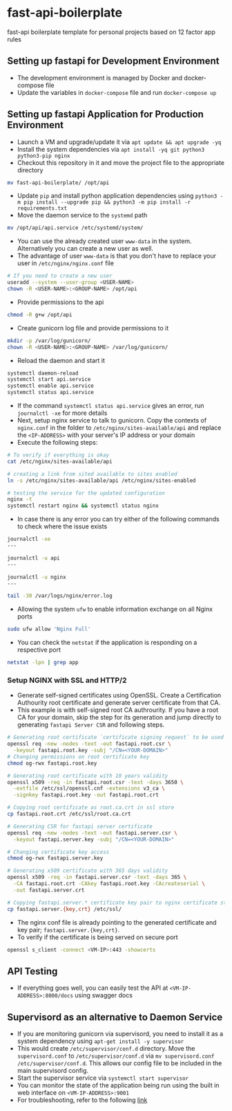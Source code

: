 # fast-api-boilerplate
fast-api boilerplate template for personal projects based on 12 factor app rules

## Setting up fastapi for Development Environment
- The development environment is managed by Docker and docker-compose file
- Update the variables in `docker-compose` file and run `docker-compose up`


## Setting up fastapi Application for Production Environment
- Launch a VM and upgrade/update it via `apt update && apt upgrade -yq`
- Install the system dependencies via `apt install -yq git python3 python3-pip nginx`
- Checkout this repository in it and move the project file to the appropriate directory
```bash
mv fast-api-boilerplate/ /opt/api
```
- Update `pip` and install python application dependencies using `python3 -m pip install --upgrade pip && python3 -m pip install -r requirements.txt`
- Move the daemon service to the `systemd` path
```bash
mv /opt/api/api.service /etc/systemd/system/
```
- You can use the already created user `www-data` in the system. Alternatively you can create a new user as well.
- The advantage of user `www-data` is that you don't have to replace your user in `/etc/nginx/nginx.conf` file
```bash
# If you need to create a new user
useradd --system --user-group <USER-NAME>
chown -R <USER-NAME>:<GROUP-NAME> /opt/api
```
- Provide permissions to the api
```bash
chmod -R g+w /opt/api
```
- Create gunicorn log file and provide permissions to it
```bash
mkdir -p /var/log/gunicorn/ 
chown -R <USER-NAME>:<GROUP-NAME> /var/log/gunicorn/
```
- Reload the daemon and start it
```bash
systemctl daemon-reload
systemctl start api.service
systemctl enable api.service
systemctl status api.service
```
- If the command `systemctl status api.service` gives an error, run `journalctl -xe` for more details
- Next, setup nginx service to talk to gunicorn. Copy the contexts of `nginx.conf` in the folder to `/etc/nginx/sites-available/api` and replace the `<IP-ADDRESS>` with your server's IP address or your domain
- Execute the following steps:
```bash
# To verify if everything is okay
cat /etc/nginx/sites-available/api

# creating a link from sited available to sites enabled
ln -s /etc/nginx/sites-available/api /etc/nginx/sites-enabled

# testing the service for the updated configuration
nginx -t
systemctl restart nginx && systemctl status nginx
```
- In case there is any error you can try either of the following commands to check where the issue exists
```bash
journalctl -xe
---

journalctl -u api
---

journalctl -u nginx
---

tail -30 /var/logs/nginx/error.log
```
- Allowing the system `ufw` to enable information exchange on all Nginx ports
```bash
sudo ufw allow 'Nginx Full'
```
- You can check the `netstat` if the application is responding on a respective port
```bash
netstat -lpn | grep app
```

### Setup NGINX with SSL and HTTP/2
- Generate self-signed certificates using OpenSSL. Create a Certification Authourity root certificate and generate server certificate from that CA.
- This example is with self-signed root CA authrourity. If you have a root CA for your domain, skip the step for its generation and jump directly to generating `fastapi Server CSR` and following steps.
```bash
# Generating root certificate `certificate signing request` to be used as Certification Authourity
openssl req -new -nodes -text -out fastapi.root.csr \
  -keyout fastapi.root.key -subj "/CN=<YOUR-DOMAIN>"
# Changing permissions on root certificate key
chmod og-rwx fastapi.root.key

# Generating root certificate with 10 years validity
openssl x509 -req -in fastapi.root.csr -text -days 3650 \
  -extfile /etc/ssl/openssl.cnf -extensions v3_ca \
  -signkey fastapi.root.key -out fastapi.root.crt

# Copying root certificate as root.ca.crt in ssl store
cp fastapi.root.crt /etc/ssl/root.ca.crt

# Generating CSR for fastapi server certificate
openssl req -new -nodes -text -out fastapi.server.csr \
  -keyout fastapi.server.key -subj "/CN=<YOUR-DOMAIN>"

# Changing certificate key access
chmod og-rwx fastapi.server.key

# Generating x509 certificate with 365 days validity
openssl x509 -req -in fastapi.server.csr -text -days 365 \
  -CA fastapi.root.crt -CAkey fastapi.root.key -CAcreateserial \
  -out fastapi.server.crt

# Copying fastapi.server.* certificate key pair to nginx certificate store
cp fastapi.server.{key,crt} /etc/ssl/
```
- The nginx conf file is already pointing to the generated certificate and key pair; `fastapi.server.{key,crt}`.
- To verify if the certificate is being served on secure port
```bash
openssl s_client -connect <VM-IP>:443 -showcerts
```

## API Testing
- If everything goes well, you can easily test the API at `<VM-IP-ADDRESS>:8000/docs` using swagger docs

## Supervisord as an alternative to Daemon Service
- If you are monitoring gunicorn via supervisord, you need to install it as a system dependency using `apt-get install -y supervisor`
- This would create `/etc/supervisor/conf.d` directory. Move the `supervisord.conf` to `/etc/supervisor/conf.d` via `mv supervisord.conf /etc/supervisor/conf.d`. This allows our config file to be included in the main supervisord config.
- Start the supervisor service via `systemctl start supervisor`
- You can monitor the state of the application being run using the built in web interface on `<VM-IP-ADDRESS>:9001`
- For troubleshooting, refer to the following [link](https://serversforhackers.com/c/monitoring-processes-with-supervisord)
